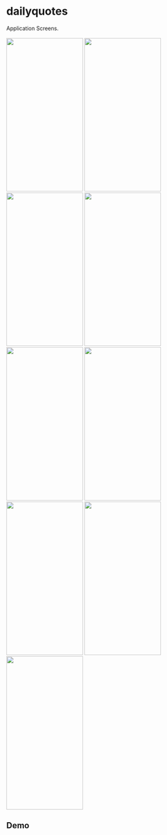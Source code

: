 # dailyquotes

Application Screens. <br></br>
<img src="https://github.com/youssef447/Daily-Quotes-with-mvvm-and-clean-architecture/assets/71401039/51b06e05-b1a2-4f16-89a1-0c945ac7b31e" width= "200" height="400">
<img src="https://github.com/youssef447/Daily-Quotes-with-mvvm-and-clean-architecture/assets/71401039/ec517d22-a52c-40ed-84f6-5095344768eb" width= "200" height="400">
<img src="https://github.com/youssef447/Daily-Quotes-with-mvvm-and-clean-architecture/assets/71401039/7acc303d-126f-4df1-85e9-bf578c09c7d9" width= "200" height="400">
<img src="https://github.com/youssef447/Daily-Quotes-with-mvvm-and-clean-architecture/assets/71401039/4a57e60e-22b3-41a2-b7bf-05b8b908c66d" width= "200" height="400">
<img src="https://github.com/youssef447/Daily-Quotes-with-mvvm-and-clean-architecture/assets/71401039/da03994b-ba29-4c50-9a2a-c9d3584db415" width= "200" height="400">
<img src="https://github.com/youssef447/Daily-Quotes-with-mvvm-and-clean-architecture/assets/71401039/831a166b-b58d-4f6a-a38d-ae55d8d3df80" width= "200" height="400">
<img src="https://github.com/youssef447/Daily-Quotes-with-mvvm-and-clean-architecture/assets/71401039/393b8ac0-aaaf-445a-aaee-746dd2160921" width= "200" height="400"> 
<img src="https://github.com/youssef447/Daily-Quotes-with-mvvm-and-clean-architecture/assets/71401039/692f5727-8a06-42c9-9e51-26521daa61d9" width= "200" height="400">
<img src="https://github.com/youssef447/Daily-Quotes-with-mvvm-and-clean-architecture/assets/71401039/10402296-aebe-407d-a497-83fb87539aaf" width= "200" height="400">



## Demo





